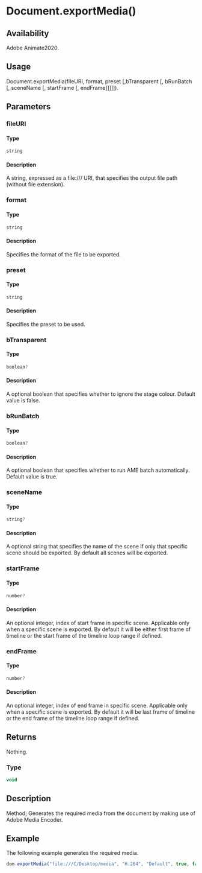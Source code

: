 # Document.exportMedia()

## Availability

Adobe Animate2020.

## Usage

Document.exportMedia(fileURI, format, preset [,bTransparent [, bRunBatch [, sceneName [, startFrame [, endFrame]]]]]).

## Parameters

### **fileURI**

#### Type

```typescript
string
```

#### Description

A string, expressed as a file:/// URI, that specifies the output file path (without file extension).

### **format**

#### Type

```typescript
string
```

#### Description

Specifies the format of the file to be exported.

### **preset**

#### Type

```typescript
string
```

#### Description

Specifies the preset to be used.

### **bTransparent**

#### Type

```typescript
boolean?
```

#### Description

A optional boolean that specifies whether to ignore the stage colour. Default value is false.

### **bRunBatch**

#### Type

```typescript
boolean?
```

#### Description

A optional boolean that specifies whether to run AME batch automatically. Default value is true.

### **sceneName**

#### Type

```typescript
string?
```

#### Description

A optional string that specifies the name of the scene if only that specific scene should be exported. By default all scenes will be exported.

### **startFrame**

#### Type

```typescript
number?
```

#### Description

An optional integer, index of start frame in specific scene. Applicable only when a specific scene is exported. By default it will be either first frame of timeline or the start frame of the timeline loop range if defined.

### **endFrame**

#### Type

```typescript
number?
```

#### Description

An optional integer, index of end frame in specific scene. Applicable only when a specific scene is exported. By default it will be last frame of timeline or the end frame of the timeline loop range if defined.

## Returns

Nothing.

### Type

```typescript
void
```

## Description

Method; Generates the required media from the document by making use of Adobe Media Encoder.

## Example

The following example generates the required media.

```javascript
dom.exportMedia("file:///C/Desktop/media", "H.264", "Default", true, false, "Scene 1", 20, 85);
```
